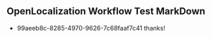 ## OpenLocalization Workflow Test MarkDown
* 99aeeb8c-8285-4970-9626-7c68faaf7c41 thanks!

<!--HONumber=Oct16_HO3-->



